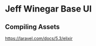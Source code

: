 Jeff Winegar Base UI
=======================================

Compiling Assets
-----------------
https://laravel.com/docs/5.3/elixir
